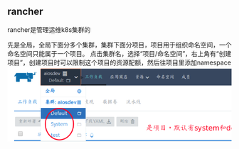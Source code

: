 ## rancher
rancher是管理运维k8s集群的


先是全局，全局下面分多个集群，集群下面分项目，项目用于组织命名空间，一个命名空间只能属于一个项目。
点击集群名，选择“项目/命名空间”，右上角有“创建项目”，创建项目时可以限制这个项目的资源配额，然后往项目里添加namespace
![](./rancher.bmp)